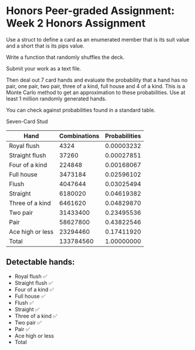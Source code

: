 # Honors Peer-graded Assignment: Week 2 Honors Assignment

Use a struct to define a card as an enumerated member that is its suit value and a short that is its pips value.

Write a function that randomly shuffles the deck.

Submit your work as a text file. 

Then deal out 7 card hands and evaluate the probability that a hand has no pair, one pair, two pair, three of a kind, full house and 4 of a kind.  This is a Monte Carlo method to get an approximation to these probabilities.  Use at least 1 million randomly generated hands.

You can check against probabilities found in a standard table. 

Seven-Card Stud

|    Hand        |Combinations|Probabilities|
|----------------|------------|-------------|
|Royal flush     | 4324       | 0.00003232  |
|Straight flush  | 37260      | 0.00027851  |
|Four of a kind  | 224848     | 0.00168067  |
|Full house      | 3473184    | 0.02596102  |
|Flush           | 4047644    | 0.03025494  |
|Straight        | 6180020    | 0.04619382  |
|Three of a kind | 6461620    | 0.04829870  |
|Two pair        | 31433400   | 0.23495536  |
|Pair            | 58627800   | 0.43822546  |
|Ace high or less| 23294460   | 0.17411920  |
|Total           | 133784560  | 1.00000000  |

## Detectable hands:

* Royal flush :white_check_mark:    
* Straight flush  :white_check_mark:
* Four of a kind  :white_check_mark:
* Full house :white_check_mark:
* Flush :white_check_mark:          
* Straight :white_check_mark:       
* Three of a kind :white_check_mark:
* Two pair :white_check_mark:        
* Pair :white_check_mark:           
* Ace high or less
* Total           